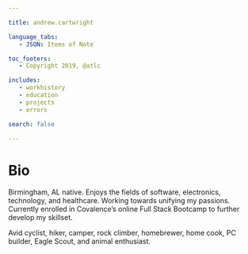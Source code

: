 ```yaml
--- 

title: andrew.cartwright 

language_tabs: 
   - JSON: Items of Note

toc_footers: 
   - Copyright 2019, @atlc

includes:
   - workhistory
   - education
   - projects
   - errors 

search: false 

--- 
```


# Bio 

Birmingham, AL native. Enjoys the fields of software, electronics, technology, and healthcare. Working towards unifying my passions. Currently enrolled in Covalence’s online Full Stack Bootcamp to further develop my skillset.

Avid cyclist, hiker, camper, rock climber, homebrewer, home cook, PC builder, Eagle Scout, and animal enthusiast.